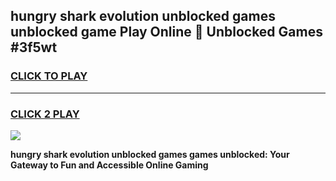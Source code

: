 
## hungry shark evolution unblocked games unblocked game Play Online 👋 Unblocked Games #3f5wt
<h3>
<a href="https://premium.freeplayer.one?title=hungry_shark_evolution_unblocked_games&ref=21F">CLICK TO PLAY</a></h3>
<hr>

<h3>
<a href="https://premium.freeplayer.one?title=hungry_shark_evolution_unblocked_games&ref=21F">CLICK 2 PLAY</a>
  
</h3>

<a href="https://premium.freeplayer.one?title=hungry_shark_evolution_unblocked_games&ref=21F/"><img src="https://clearcache.store/games.png"></a>


**hungry shark evolution unblocked games games unblocked: Your Gateway to Fun and Accessible Online Gaming**

